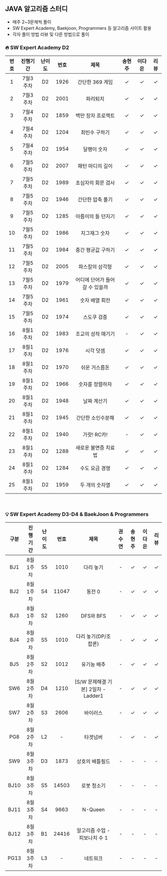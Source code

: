 ## JAVA 알고리즘 스터디
- 매주 2~3문제씩 풀이
- SW Expert Academy, Baekjoon, Programmers 등 알고리즘 사이트 활용
- 각자 풀이 방법 리뷰 및 다른 방법으로 풀이



### 🔥 SW Expert Academy D2

| 번호  | 진행기간  | 난이도 |  번호  |        제목         | 송현주 | 이다은 | 리뷰  |
|:---:|:-----:|:---:|:----:|:-----------------:|:---:|:---:|:---:|
|  1  | 7월3주차 | D2  | 1926 |    간단한 369 게임     |  ✓  |  ✓  |  ✓  |
|  2  | 7월3주차 | D2  | 2001 |       파리퇴치        |  ✓  |  ✓  |  ✓  |
|  3  | 7월4주차 | D2  | 1859 |    백만 장자 프로젝트     |  ✓  |  ✓  |  ✓  |
|  4  | 7월4주차 | D2  | 1204 |      최빈수 구하기      |  ✓  |  ✓  |  ✓  |
|  5  | 7월4주차 | D2  | 1954 |      달팽이 숫자       |  ✓  |  ✓  |  ✓  |
|  6  | 7월5주차 | D2  | 2007 |     패턴 마디의 길이     |  ✓  |  ✓  |  ✓  |
|  7  | 7월5주차 | D2  | 1989 |    초심자의 회문 검사     |  ✓  |  ✓  |  ✓  |
|  8  | 7월5주차 | D2  | 1946 |     간단한 압축 풀기     |  ✓  |  ✓  |  ✓  |
|  9  | 7월5주차 | D2  | 1285 |    아름이의 돌 던지기     |  ✓  |  ✓  |  ✓  |
| 10  | 7월5주차 | D2  | 1986 |      지그재그 숫자      |  ✓  |  ✓  |  ✓  |
| 11  | 7월5주차 | D2  | 1984 |    중간 평균값 구하기     |  ✓  |  ✓  |  ✓  |
| 12  | 7월5주차 | D2  | 2005 |     파스칼의 삼각형      |  ✓  |  ✓  |  ✓  |
| 13  | 7월5주차 | D2  | 1979 | 어디에 단어가 들어갈 수 있을까 |  ✓  |  ✓  |  ✓  |
| 14  | 7월5주차 | D2  | 1961 |     숫자 배열 회전      |  ✓  |  ✓  |  ✓  |
| 15  | 7월5주차 | D2  | 1974 |      스도쿠 검증       |  ✓  |  ✓  |  ✓  |
| 16  | 8월1주차 | D2  | 1983 |    조교의 성적 매기기     |  -  |  ✓  |  ✓  |
| 17  | 8월1주차 | D2  | 1976 |       시각 덧셈       |  ✓  |  ✓  |  ✓  |
| 18  | 8월1주차 | D2  | 1970 |      쉬운 거스름돈      |  ✓  |  ✓  |  ✓  |
| 19  | 8월1주차 | D2  | 1966 |     숫자를 정렬하자      |  ✓  |  ✓  |  ✓  |
| 20  | 8월1주차 | D2  | 1948 |      날짜 계산기       |  ✓  |  ✓  |  ✓  |
| 21  | 8월1주차 | D2  | 1945 |     간단한 소인수분해     |  ✓  |  ✓  |  ✓  |
| 22  | 8월1주차 | D2  | 1940 |     가랏! RC카!      |  -  |  ✓  |  ✓  |
| 23  | 8월1주차 | D2  | 1288 |    새로운 불면증 치료법    |  ✓  |  ✓  |  ✓  |
| 24  | 8월1주차 | D2  | 1284 |     수도 요금 경쟁      |  ✓  |  ✓  |  ✓  |
| 25  | 8월1주차 | D2  | 1959 |     두 개의 숫자열      |  ✓  |  ✓  |  ✓  |


<br/>

### 💡 SW Expert Academy D3-D4 & BaekJoon & Programmers
|구분|  진행기간  | 난이도 |  번호  |        제목        | 권수연 | 송현주 | 이다은  | 리뷰  |
|:---:|:-----:|:---:|:----:|:-----------------:|:---:|:---:|:----:|:---:|
|BJ1| 8월1주차| S5  | 1010 |    다리 놓기   |  -  |  ✓  |  ✓   | ✓ |
|BJ2| 8월1주차| S4  | 11047 |   동전 0   |  -  |  ✓  |  ✓   | ✓  |
|BJ3| 8월1주차| S2  | 1260 |    DFS와 BFS   |  -  |  ✓  |  ✓   | ✓  |
|BJ4| 8월2주차| S5  | 1010 |    다리 놓기(DP/조합론)  |  -  |  ✓  |  ✓   | ✓  |
|BJ5| 8월2주차| S2  | 1012 |    유기농 배추   |  -  |  ✓  |  ✓   |  ✓  |
|SW6| 8월2주차| D4  | 1210 |    [S/W 문제해결 기본] 2일차 - Ladder1   |  -  |  ✓  |  ✓  |  ✓  |
|SW7| 8월2주차| S3  | 2606 |    바이러스   |  -  |  ✓  |  ✓   |  ✓  |
|PG8| 8월2주차| L2  | - |    타겟넘버   |  -  |  ✓  |  -  |  ✓  |
|SW9| 8월3주차| D3  | 1873 |    상호의 배틀필드   |  -  |  -  | -  |  -  |
|BJ10| 8월3주차| S5  | 14503 |  로봇 청소기  |  -  |  -  | -  |  -  |
|BJ11| 8월3주차| S4  | 9663 |  N-Queen  |  -  |  -  | -  |  -  |
|BJ12| 8월3주차| B1  | 24416 |  알고리즘 수업 - 피보나치 수 1  |  -  |  -  | -  |  -  |
|PG13| 8월3주차| L3  | - |    네트워크   |  -  |  -  | -  |  -  |


